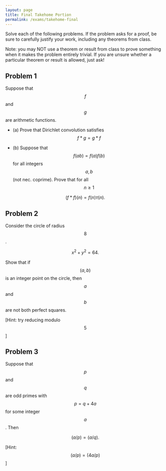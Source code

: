 ```yaml
---
layout: page
title: Final Takehome Portion
permalink: /exams/takehome-final
---
```


Solve each of the following problems.
If the problem asks for a proof, be sure to carefully justify your work, including any theorems from class.

Note: you may NOT use a theorem or result from class to prove something when it makes the problem entirely trivial.  If you are unsure whether a particular theorem or result is allowed, just ask!


## Problem 1

Suppose that $$f$$ and $$g$$ are arithmetic functions.

* (a)  Prove that Dirichlet convolution satisfies $$f* g = g * f$$

* (b)  Suppose that $$f(ab) = f(a)f(b)$$ for all integers $$a,b$$ (not nec. coprime).  Prove that for all $$n\geq 1$$

$$(f * f)(n) = f(n)\tau(n).$$

## Problem 2

Consider the circle of radius $$8$$.

$$x^2 + y^2 = 64.$$

Show that if $$(a,b)$$ is an integer point on the circle, then $$a$$ and $$b$$ are not both perfect squares.

[Hint: try reducing modulo $$5$$]


## Problem 3

Suppose that $$p$$ and $$q$$ are odd primes with $$p=q+4a$$ for some integer $$a$$.  Then

$$(a/p) = (a/q).$$

[Hint: $$(a/p) = (4a/p)$$ ]




